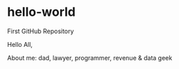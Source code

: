 # hello-world
First GitHub Repository

Hello All,

About me: dad, lawyer, programmer, revenue & data geek
